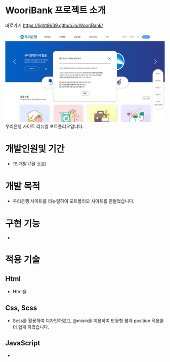 # WooriBank 프로젝트 소개
바로가기 https://light9639.github.io/WooriBank/

![화면 캡처 2022-08-22](https://raw.githubusercontent.com/light9639/WooriBank/main/img/light9639.github.io_WooriBank_.png)
우리은행 사이트 리뉴얼 포트폴리오입니다.

# 개발인원및 기간
- 1인개발 (1달 소요)
# 개발 목적
- 우리은행 사이트를 리뉴얼하여 포트폴리오 사이트를 만들었습니다.
# 구현 기능
-
# 적용 기술
## Html
- Html을

## Css, Scss
- Scss를 활용하여 디자인하였고, @mixin을 이용하여 반응형 웹과 position 적용을 더 쉽게 하였습니다.

## JavaScript
-